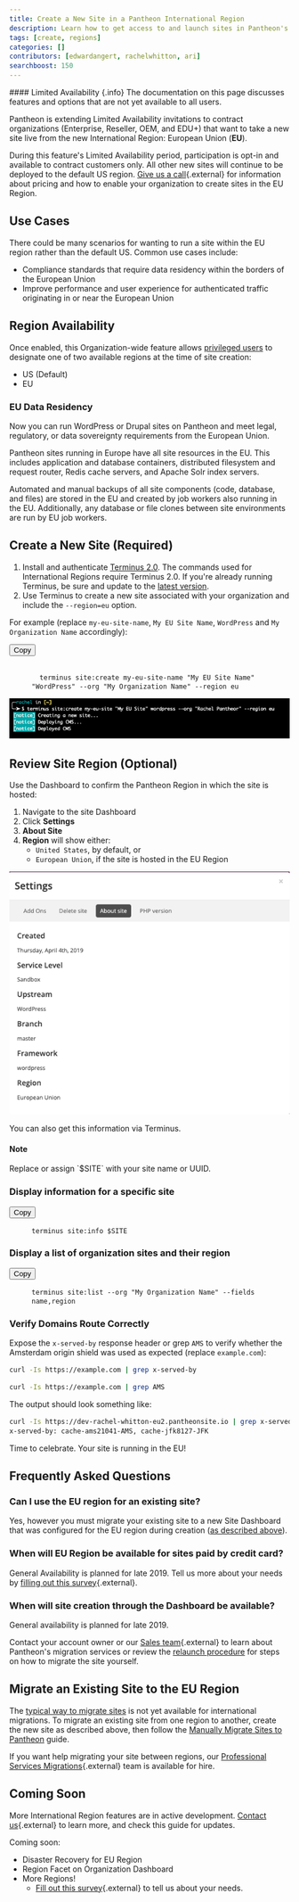 ```yaml
---
title: Create a New Site in a Pantheon International Region
description: Learn how to get access to and launch sites in Pantheon's newest International Region: The European Union.
tags: [create, regions]
categories: []
contributors: [edwardangert, rachelwhitton, ari]
searchboost: 150
---
```


<div class="alert alert-info" markdown="1">
#### Limited Availability {.info}
The documentation on this page discusses features and options that are not yet available to all users.
</div>

Pantheon is extending Limited Availability invitations to contract organizations (Enterprise, Reseller, OEM, and EDU+) that want to take a new site live from the new International Region: European Union (**EU**).

During this feature's Limited Availability period, participation is opt-in and available to contract customers only. All other new sites will continue to be deployed to the default US region. [Give us a call](https://pantheon.io/contact-us){.external} for information about pricing and how to enable your organization to create sites in the EU Region.

## Use Cases
There could be many scenarios for wanting to run a site within the EU region rather than the default US. Common use cases include:

* Compliance standards that require data residency within the borders of the European Union
* Improve performance and user experience for authenticated traffic originating in or near the European Union

## Region Availability
Once enabled, this Organization-wide feature allows <a href="/docs/change-management/#organizations-roles-and-permissions" data-proofer-ignore>privileged users</a> to designate one of two available regions at the time of site creation:

* US (Default)
* EU

### EU Data Residency

Now you can run WordPress or Drupal sites on Pantheon and meet legal, regulatory, or data sovereignty requirements from the European Union.

Pantheon sites running in Europe have all site resources in the EU. This includes application and database containers, distributed filesystem and request router, Redis cache servers, and Apache Solr index servers.

Automated and manual backups of all site components (code, database, and files) are stored in the EU and created by job workers also running in the EU. Additionally, any database or file clones between site environments are run by EU job workers.

## Create a New Site (Required)

1. Install and authenticate [Terminus 2.0](/docs/terminus/). The commands used for International Regions require Terminus 2.0. If you're already running Terminus, be sure and update to the [latest version](/docs/terminus/updates/).
2. Use Terminus to create a new site associated with your organization and include the `--region=eu` option.

 For example (replace `my-eu-site-name`, `My EU Site Name`, `WordPress` and `My Organization Name` accordingly):

 <div class="copy-snippet">
   <button class="btn btn-default btn-clippy" data-clipboard-target="#terminus-new-site">Copy</button>
   <figure><pre id="terminus-new-site"><code class="command bash" data-lang="bash">
  terminus site:create my-eu-site-name "My EU Site Name" "WordPress" --org "My Organization Name" --region eu</code></pre></figure>
 </div>

  ![terminus site:create my-eu-site "My EU Site" "WordPress" --org "Rachel Pantheor" --region eu](/source/docs/assets/images/create-site-eu.png)

## Review Site Region (Optional)

Use the Dashboard to confirm the Pantheon Region in which the site is hosted:

1.  Navigate to the site Dashboard
1.  Click **Settings**
1.  **About Site**
1.  **Region** will show either:
    - `United States`, by default, or
    - `European Union`, if the site is hosted in the EU Region

![Site Dashboard > Settings > About Site > Region: European Union](/source/docs/assets/images/settings-about-site-region-eu.png)

You can also get this information via Terminus.

<div class="alert alert-info" role="alert">
<h4 class="info">Note</h4>
<p markdown="1">Replace or assign `$SITE` with your site name or UUID.</p>
</div>

### Display information for a specific site

<div class="copy-snippet">
  <button class="btn btn-default btn-clippy" data-clipboard-target="#terminus-site-info">Copy</button>
  <figure><pre id="terminus-site-info"><code class="command bash" data-lang="bash">terminus site:info $SITE</code></pre></figure>
</div>

### Display a list of organization sites and their region

<div class="copy-snippet">
  <button class="btn btn-default btn-clippy" data-clipboard-target="#terminus-site-list">Copy</button>
  <figure><pre id="terminus-site-list"><code class="command bash" data-lang="bash">terminus site:list --org "My Organization Name" --fields name,region</code></pre></figure>
</div>

### Verify Domains Route Correctly
Expose the `x-served-by` response header or grep `AMS` to verify whether the Amsterdam origin shield was used as expected (replace `example.com`):

```bash
curl -Is https://example.com | grep x-served-by
```

```bash
curl -Is https://example.com | grep AMS
```

The output should look something like:

```bash
curl -Is https://dev-rachel-whitton-eu2.pantheonsite.io | grep x-served-by
x-served-by: cache-ams21041-AMS, cache-jfk8127-JFK
```

Time to celebrate. Your site is running in the EU!

## Frequently Asked Questions
### Can I use the EU region for an existing site?
Yes, however you must migrate your existing site to a new Site Dashboard that was configured for the EU region during creation ([as described above](#create-a-new-site-required)).

### When will EU Region be available for sites paid by credit card?
General Availability is planned for late 2019. Tell us more about your needs by [filling out this survey](https://www.getfeedback.com/r/hkR9uTAJ){.external}.

### When will site creation through the Dashboard be available?
General availability is planned for late 2019.

Contact your account owner or our [Sales team](https://pantheon.io/contact-us){.external} to learn about Pantheon's migration services or review the [relaunch procedure](/docs/relaunch/) for steps on how to migrate the site yourself.

## Migrate an Existing Site to the EU Region

The [typical way to migrate sites](/docs/migrate/) is not yet available for international migrations. To migrate an existing site from one region to another, create the new site as described above, then follow the [Manually Migrate Sites to Pantheon](/docs/migrate-manual/) guide.

If you want help migrating your site between regions, our [Professional Services Migrations](https://pantheon.io/professional-services){.external} team is available for hire.

## Coming Soon

More International Region features are in active development. [Contact us](https://pantheon.io/contact-us){.external} to learn more, and check this guide for updates.

Coming soon:

  - Disaster Recovery for EU Region
  - Region Facet on Organization Dashboard
  - More Regions!
    - [Fill out this survey](https://www.getfeedback.com/r/hkR9uTAJ){.external} to tell us about your needs.
